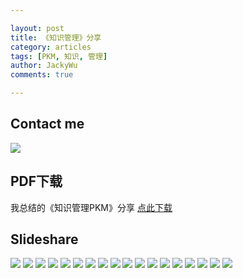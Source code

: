 ```yaml
---

layout: post   
title: 《知识管理》分享   
category: articles  
tags: [PKM, 知识, 管理]  
author: JackyWu  
comments: true  

---
```



## Contact me

![](/images/weixin-pic-jackywu.jpg)

## PDF下载

我总结的《知识管理PKM》分享
[点此下载](/downloads/pkm_share/知识管理.pdf)

## Slideshare

![](/downloads/pkm_share/知识管理.001.jpeg)
![](/downloads/pkm_share/知识管理.002.jpeg)
![](/downloads/pkm_share/知识管理.003.jpeg)
![](/downloads/pkm_share/知识管理.004.jpeg)
![](/downloads/pkm_share/知识管理.005.jpeg)
![](/downloads/pkm_share/知识管理.006.jpeg)
![](/downloads/pkm_share/知识管理.007.jpeg)
![](/downloads/pkm_share/知识管理.008.jpeg)
![](/downloads/pkm_share/知识管理.009.jpeg)
![](/downloads/pkm_share/知识管理.010.jpeg)
![](/downloads/pkm_share/知识管理.011.jpeg)
![](/downloads/pkm_share/知识管理.012.jpeg)
![](/downloads/pkm_share/知识管理.013.jpeg)
![](/downloads/pkm_share/知识管理.014.jpeg)
![](/downloads/pkm_share/知识管理.015.jpeg)
![](/downloads/pkm_share/知识管理.016.jpeg)
![](/downloads/pkm_share/知识管理.017.jpeg)
![](/downloads/pkm_share/知识管理.018.jpeg)